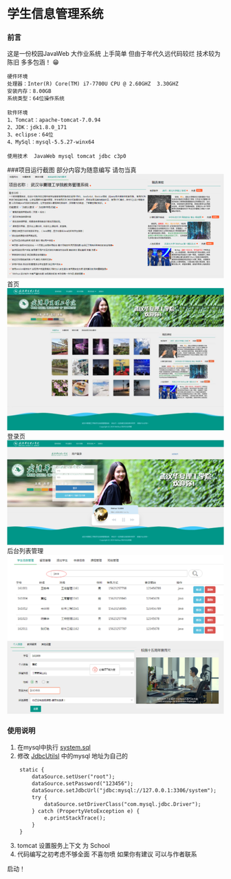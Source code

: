 # 学生信息管理系统  

### 前言
这是一份校园JavaWeb 大作业系统 上手简单 但由于年代久远代码较烂 技术较为陈旧 多多包涵！  😁

    硬件环境
    处理器：Inter(R) Core(TM) i7-7700U CPU @ 2.60GHZ  3.30GHZ
    安装内存：8.00GB
    系统类型：64位操作系统
    
    软件环境
    1、Tomcat：apache-tomcat-7.0.94
    2、JDK：jdk1.8.0_171
    3、eclipse：64位
    4、MySql：mysql-5.5.27-winx64
    
    使用技术  JavaWeb mysql tomcat jdbc c3p0 

###项目运行截图
部分内容为随意编写 请勿当真
![简介](./info.png)
首页
![首页](./home.jpg)
登录页
![登录页](./login.png)
后台列表管理
![首页](./list.png)
![首页](./liuyan.png)


### 使用说明
1. 在mysql中执行 [system.sql](./src/main/resources/system.sql) 
2. 修改 [JdbcUtilsl](./src/main/java/com/meihua/student/utils/JdbcUtils.java) 中的mysql 地址为自己的
````
	static {
  		dataSource.setUser("root");
  		dataSource.setPassword("123456");
  		dataSource.setJdbcUrl("jdbc:mysql://127.0.0.1:3306/system");
  		try {
  			dataSource.setDriverClass("com.mysql.jdbc.Driver");
  		} catch (PropertyVetoException e) {
  			e.printStackTrace();
  		}
  	}
````
3. tomcat 设置服务上下文 为 School
4. 代码编写之初考虑不够全面 不喜勿喷 如果你有建议 可以与作者联系

启动！